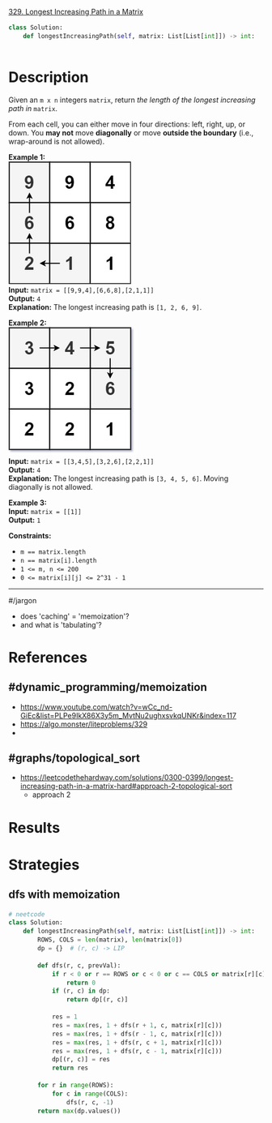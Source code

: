 [329. Longest Increasing Path in a Matrix](https://leetcode.com/problems/longest-increasing-path-in-a-matrix/)

```python
class Solution:
    def longestIncreasingPath(self, matrix: List[List[int]]) -> int:
        
```

# Description

Given an `m x n` integers `matrix`, return _the length of the longest increasing path in_ `matrix`.

From each cell, you can either move in four directions: left, right, up, or down. You **may not** move **diagonally** or move **outside the boundary** (i.e., wrap-around is not allowed).

**Example 1:**  
![](!assets/attachments/Pasted%20image%2020240418150434.png)  
**Input:** `matrix = [[9,9,4],[6,6,8],[2,1,1]]`  
**Output:** `4`  
**Explanation:** The longest increasing path is `[1, 2, 6, 9]`.

**Example 2:**  
![](!assets/attachments/Pasted%20image%2020240418150445.png)  
**Input:** `matrix = [[3,4,5],[3,2,6],[2,2,1]]`  
**Output:** `4`  
**Explanation:** The longest increasing path is `[3, 4, 5, 6]`. Moving diagonally is not allowed.

**Example 3:**  
**Input:** `matrix = [[1]]`  
**Output:** `1`  

**Constraints:**
- `m == matrix.length`
- `n == matrix[i].length`
- `1 <= m, n <= 200`
- `0 <= matrix[i][j] <= 2^31 - 1`

---

#/jargon 
- does 'caching' = 'memoization'?
- and what is 'tabulating'?


# References

## #dynamic_programming/memoization 
- https://www.youtube.com/watch?v=wCc_nd-GiEc&list=PLPe9IkX86X3y5m_MvtNu2ughxsvkqUNKr&index=117
- https://algo.monster/liteproblems/329
- 




## #graphs/topological_sort 
- https://leetcodethehardway.com/solutions/0300-0399/longest-increasing-path-in-a-matrix-hard#approach-2-topological-sort
	- approach 2

# Results




# Strategies



## dfs with memoization
```python
# neetcode
class Solution:
    def longestIncreasingPath(self, matrix: List[List[int]]) -> int:
        ROWS, COLS = len(matrix), len(matrix[0])
        dp = {}  # (r, c) -> LIP

        def dfs(r, c, prevVal):
            if r < 0 or r == ROWS or c < 0 or c == COLS or matrix[r][c] <= prevVal:
                return 0
            if (r, c) in dp:
                return dp[(r, c)]

            res = 1
            res = max(res, 1 + dfs(r + 1, c, matrix[r][c]))
            res = max(res, 1 + dfs(r - 1, c, matrix[r][c]))
            res = max(res, 1 + dfs(r, c + 1, matrix[r][c]))
            res = max(res, 1 + dfs(r, c - 1, matrix[r][c]))
            dp[(r, c)] = res
            return res

        for r in range(ROWS):
            for c in range(COLS):
                dfs(r, c, -1)
        return max(dp.values())

```
